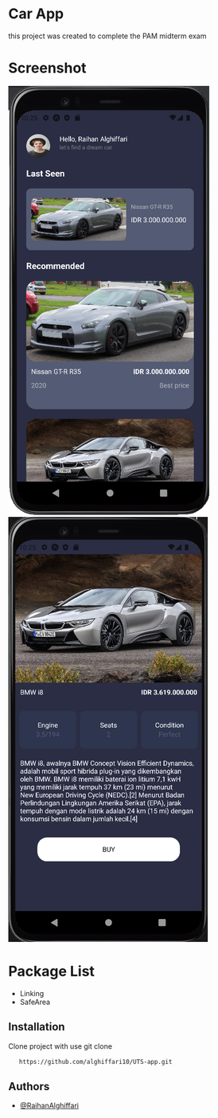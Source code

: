 
# Car App

this project was created to complete the PAM midterm exam




# Screenshot

![App Screenshot](https://github.com/alghiffari10/UTS-app/blob/main/assets/Untitled.png?raw=true)
![App Screenshot](https://github.com/alghiffari10/UTS-app/blob/main/assets/Untitled%20(1).png?raw=true)


# Package List 

- Linking
- SafeArea




## Installation


Clone project with use git clone

```bash
   https://github.com/alghiffari10/UTS-app.git
```
    
## Authors

- [@RaihanAlghiffari](https://github.com/alghiffari10)
